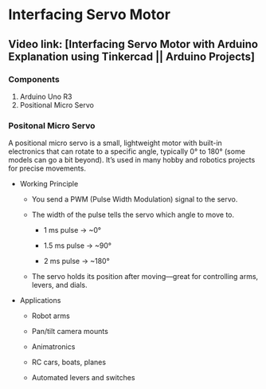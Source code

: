 # Interfacing Servo Motor

## Video link: [Interfacing Servo Motor with Arduino Explanation using Tinkercad || Arduino Projects]
### Components
1. Arduino Uno R3
2. Positional Micro Servo

### Positonal Micro Servo

A positional micro servo is a small, lightweight motor with built-in electronics that can rotate to a specific angle, typically 0° to 180° (some models can go a bit beyond). It’s used in many hobby and robotics projects for precise movements.

 - Working Principle
   - You send a PWM (Pulse Width Modulation) signal to the servo.
   - The width of the pulse tells the servo which angle to move to.

     - 1 ms pulse → ~0°

     - 1.5 ms pulse → ~90°

     - 2 ms pulse → ~180°

   - The servo holds its position after moving—great for controlling arms, levers, and dials.


 - Applications
   - Robot arms

   - Pan/tilt camera mounts

   - Animatronics

   - RC cars, boats, planes

   - Automated levers and switches
